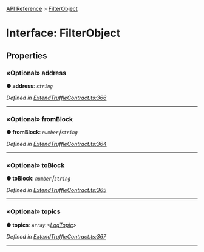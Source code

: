 [API Reference](../README.md) > [FilterObject](../interfaces/FilterObject.md)



# Interface: FilterObject


## Properties
<a id="address"></a>

### «Optional» address

**●  address**:  *`string`* 

*Defined in [ExtendTruffleContract.ts:366](https://github.com/daostack/arc.js/blob/61e5f90/lib/ExtendTruffleContract.ts#L366)*





___

<a id="fromBlock"></a>

### «Optional» fromBlock

**●  fromBlock**:  *`number`⎮`string`* 

*Defined in [ExtendTruffleContract.ts:364](https://github.com/daostack/arc.js/blob/61e5f90/lib/ExtendTruffleContract.ts#L364)*





___

<a id="toBlock"></a>

### «Optional» toBlock

**●  toBlock**:  *`number`⎮`string`* 

*Defined in [ExtendTruffleContract.ts:365](https://github.com/daostack/arc.js/blob/61e5f90/lib/ExtendTruffleContract.ts#L365)*





___

<a id="topics"></a>

### «Optional» topics

**●  topics**:  *`Array`.<[LogTopic](../#LogTopic)>* 

*Defined in [ExtendTruffleContract.ts:367](https://github.com/daostack/arc.js/blob/61e5f90/lib/ExtendTruffleContract.ts#L367)*





___


